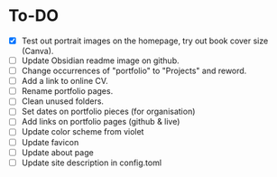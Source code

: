 # To-DO

- [x] Test out portrait images on the homepage, try out book cover size (Canva).
- [ ] Update Obsidian readme image on github.
- [ ] Change occurrences of "portfolio" to "Projects" and reword.
- [ ] Add a link to online CV.
- [ ] Rename portfolio pages.
- [ ] Clean unused folders.
- [ ] Set dates on portfolio pieces (for organisation)
- [ ] Add links on portfolio pages (github & live)
- [ ] Update color scheme from violet
- [ ] Update favicon
- [ ] Update about page
- [ ] Update site description in config.toml
